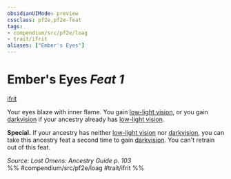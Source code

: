 ```yaml
---
obsidianUIMode: preview
cssclass: pf2e,pf2e-feat
tags:
- compendium/src/pf2e/loag
- trait/ifrit
aliases: ["Ember's Eyes"]
---
```

# Ember's Eyes  *Feat 1*  
[ifrit](ifrit-b2.md "Ifrit Ancestry & Heritage Trait")  


Your eyes blaze with inner flame. You gain [low-light vision](low-light-vision.md), or you gain [darkvision](Reference/Rules/Abilities/darkvision.md) if your ancestry already has [low-light vision](low-light-vision.md).

**Special.** If your ancestry has neither [low-light vision](low-light-vision.md) nor [darkvision](Reference/Rules/Abilities/darkvision.md), you can take this ancestry feat a second time to gain [darkvision](Reference/Rules/Abilities/darkvision.md). You can't retrain out of this feat.

*Source: Lost Omens: Ancestry Guide p. 103*  
%% #compendium/src/pf2e/loag #trait/ifrit %%